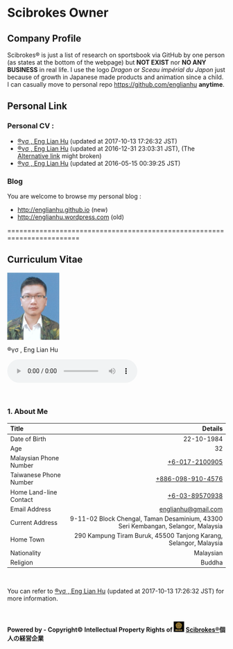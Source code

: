 # Scibrokes Owner

## Company Profile

  Scibrokes® is just a list of research on sportsbook via GitHub by one person (as states at the bottom of the webpage) but **NOT EXIST** nor **NO ANY BUSINESS** in real life. I use the logo *Dragon* or *Sceau impérial du Japon* just because of growth in Japanese made products and animation since a child. I can casually move to personal repo <https://github.com/englianhu> **anytime**.

## Personal Link

### Personal CV : 

  - [®γσ , Eng Lian Hu](https://beta.rstudioconnect.com/content/3091/ryo-eng.html) (updated at 2017-10-13 17:26:32 JST)
  - [®γσ , Eng Lian Hu](https://englianhu.github.io/2016/12/ryo-eng.html) (updated at 2016-12-31 23:03:31 JST), (The [Alternative link](http://rpubs.com/englianhu/ryoeng) might broken)
  - [®γσ , Eng Lian Hu](https://beta.rstudioconnect.com/englianhu/ryo-eng/) (updated at 2016-05-15 00:39:25 JST)

### Blog

You are welcome to browse my personal blog :

  - <http://englianhu.github.io> (new)
  - <http://englianhu.wordpress.com> (old)

 ========================================================================

## Curriculum Vitae

<img src='www/RYO-Photo.jpg' width='120' align='center' valign='middle'>

®γσ , Eng Lian Hu

<audio src='music/bigmoney.mp3' autoplay controls loop></audio>

<br>

### 1. About Me

| **Title**                  |                                                                                          **Details** |
|:---------------------------|-----------------------------------------------------------------------------------------------------:|
| Date of Birth              |                                                                                           22-10-1984 |
| Age                        |                                                                                                  32  |
| Malaysian Phone Number     |                                                                   [+6-017-2100905](tel:+60172100905) |
| Taiwanese Phone Number     |                                                              [+886-098-910-4576](tel:+8860989104576) |
| Home Land-line Contact     |                                                                   [+6-03-89570938](tel:+60389570938) |
| Email Address              |                                                                                <englianhu@gmail.com> |
| Current Address            |                    9-11-02 Block Chengal, Taman Desaminium, 43300 Seri Kembangan, Selangor, Malaysia |
| Home Town                  |                                    290 Kampung Tiram Buruk, 45500 Tanjong Karang, Selangor, Malaysia |
| Nationality                |                                                                                            Malaysian |
| Religion                   |                                                                                               Buddha |

<br>

You can refer to [®γσ , Eng Lian Hu](https://beta.rstudioconnect.com/content/3091/ryo-eng.html) (updated at 2017-10-13 17:26:32 JST) for more information.

<br>

**Powered by - Copyright© Intellectual Property Rights of <img src='www/oda-army.jpg' width='24'> [Scibrokes®](http://www.scibrokes.com)個人の経営企業**


